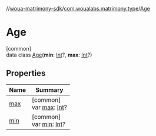 //[woua-matrimony-sdk](../../../index.md)/[com.woualabs.matrimony.type](../index.md)/[Age](index.md)

# Age

[common]\
data class [Age](index.md)(**min**: [Int](https://kotlinlang.org/api/latest/jvm/stdlib/kotlin/-int/index.html)?, **max**: [Int](https://kotlinlang.org/api/latest/jvm/stdlib/kotlin/-int/index.html)?)

## Properties

| Name | Summary |
|---|---|
| [max](max.md) | [common]<br>var [max](max.md): [Int](https://kotlinlang.org/api/latest/jvm/stdlib/kotlin/-int/index.html)? |
| [min](min.md) | [common]<br>var [min](min.md): [Int](https://kotlinlang.org/api/latest/jvm/stdlib/kotlin/-int/index.html)? |
